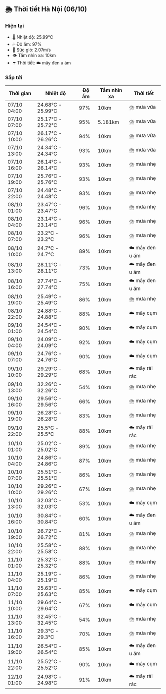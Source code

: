 ## 🌦️ Thời tiết Hà Nội (06/10)

### Hiện tại

- 🌡️ Nhiệt độ: 25.99℃
- 💦 Độ ẩm: 97%
- 💨 Sức gió: 2.07m/s
- 👁️ Tầm nhìn xa: 10km
- ☂️ Thời tiết: ☁️ mây đen u ám

### Sắp tới

| Thời gian | Nhiệt độ | Độ ẩm | Tầm nhìn xa | Thời tiết |
| --- | --- | --- | --- | --- |
| 07/10 04:00 | 24.68℃ - 25.99℃ | 97% | 10km | ⛈️ mưa vừa |
| 07/10 07:00 | 25.17℃ - 25.72℃ | 95% | 5.181km | ⛈️ mưa vừa |
| 07/10 10:00 | 26.17℃ - 26.26℃ | 94% | 10km | ⛈️ mưa vừa |
| 07/10 13:00 | 24.34℃ - 24.34℃ | 93% | 10km | ⛈️ mưa vừa |
| 07/10 16:00 | 26.14℃ - 26.14℃ | 93% | 10km | ⛈️ mưa nhẹ |
| 07/10 19:00 | 25.76℃ - 25.76℃ | 93% | 10km | ⛈️ mưa nhẹ |
| 07/10 22:00 | 24.48℃ - 24.48℃ | 93% | 10km | ⛈️ mưa nhẹ |
| 08/10 01:00 | 23.47℃ - 23.47℃ | 96% | 10km | ⛈️ mưa nhẹ |
| 08/10 04:00 | 23.14℃ - 23.14℃ | 96% | 10km | ⛈️ mưa nhẹ |
| 08/10 07:00 | 23.2℃ - 23.2℃ | 96% | 10km | ⛈️ mưa nhẹ |
| 08/10 10:00 | 24.7℃ - 24.7℃ | 89% | 10km | ☁️ mây đen u ám |
| 08/10 13:00 | 28.11℃ - 28.11℃ | 73% | 10km | ☁️ mây đen u ám |
| 08/10 16:00 | 27.74℃ - 27.74℃ | 75% | 10km | ☁️ mây đen u ám |
| 08/10 19:00 | 25.49℃ - 25.49℃ | 86% | 10km | ⛈️ mưa nhẹ |
| 08/10 22:00 | 24.88℃ - 24.88℃ | 88% | 10km | ☁️ mây cụm |
| 09/10 01:00 | 24.54℃ - 24.54℃ | 90% | 10km | ☁️ mây cụm |
| 09/10 04:00 | 24.09℃ - 24.09℃ | 92% | 10km | ☁️ mây cụm |
| 09/10 07:00 | 24.76℃ - 24.76℃ | 90% | 10km | ☁️ mây cụm |
| 09/10 10:00 | 29.29℃ - 29.29℃ | 68% | 10km | ☁️ mây rải rác |
| 09/10 13:00 | 32.26℃ - 32.26℃ | 54% | 10km | ⛈️ mưa nhẹ |
| 09/10 16:00 | 29.56℃ - 29.56℃ | 66% | 10km | ⛈️ mưa nhẹ |
| 09/10 19:00 | 26.28℃ - 26.28℃ | 83% | 10km | ⛈️ mưa nhẹ |
| 09/10 22:00 | 25.5℃ - 25.5℃ | 88% | 10km | ☁️ mây rải rác |
| 10/10 01:00 | 25.02℃ - 25.02℃ | 89% | 10km | ⛈️ mưa nhẹ |
| 10/10 04:00 | 24.86℃ - 24.86℃ | 87% | 10km | ⛈️ mưa nhẹ |
| 10/10 07:00 | 25.51℃ - 25.51℃ | 86% | 10km | ⛈️ mưa nhẹ |
| 10/10 10:00 | 29.26℃ - 29.26℃ | 67% | 10km | ⛈️ mưa nhẹ |
| 10/10 13:00 | 32.03℃ - 32.03℃ | 53% | 10km | ☁️ mây cụm |
| 10/10 16:00 | 30.84℃ - 30.84℃ | 60% | 10km | ☁️ mây đen u ám |
| 10/10 19:00 | 26.72℃ - 26.72℃ | 81% | 10km | ⛈️ mưa nhẹ |
| 10/10 22:00 | 25.58℃ - 25.58℃ | 88% | 10km | ⛈️ mưa nhẹ |
| 11/10 01:00 | 25.32℃ - 25.32℃ | 88% | 10km | ⛈️ mưa nhẹ |
| 11/10 04:00 | 25.19℃ - 25.19℃ | 86% | 10km | ⛈️ mưa nhẹ |
| 11/10 07:00 | 25.63℃ - 25.63℃ | 85% | 10km | ☁️ mây cụm |
| 11/10 10:00 | 29.64℃ - 29.64℃ | 67% | 10km | ☁️ mây cụm |
| 11/10 13:00 | 32.45℃ - 32.45℃ | 54% | 10km | ⛈️ mưa nhẹ |
| 11/10 16:00 | 29.3℃ - 29.3℃ | 70% | 10km | ⛈️ mưa nhẹ |
| 11/10 19:00 | 26.54℃ - 26.54℃ | 85% | 10km | ☁️ mây đen u ám |
| 11/10 22:00 | 25.52℃ - 25.52℃ | 90% | 10km | ☁️ mây cụm |
| 12/10 01:00 | 24.98℃ - 24.98℃ | 91% | 10km | ☁️ mây rải rác |
